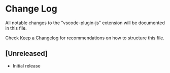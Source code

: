 # Change Log

All notable changes to the "vscode-plugin-js" extension will be documented in this file.

Check [Keep a Changelog](http://keepachangelog.com/) for recommendations on how to structure this file.

## [Unreleased]

- Initial release